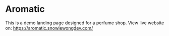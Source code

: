 # Aromatic

This is a demo landing page designed for a perfume shop.
View live website on: https://aromatic.snowiewongdev.com/
